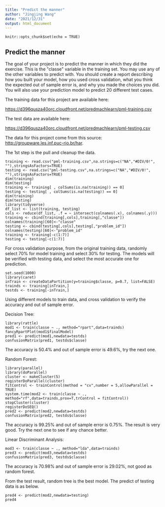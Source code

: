 ```yaml
---
title: "Predict the manner"
author: "Jingjing Wang"
date: "2021/12/31"
output: html_document
---
```


```{r setup, include=FALSE}
knitr::opts_chunk$set(echo = TRUE)
```

## Predict the manner

The goal of your project is to predict the manner in which they did the exercise. This is the "classe" variable in the training set. You may use any of the other variables to predict with. You should create a report describing how you built your model, how you used cross validation, what you think the expected out of sample error is, and why you made the choices you did. You will also use your prediction model to predict 20 different test cases. 

The training data for this project are available here: 

https://d396qusza40orc.cloudfront.net/predmachlearn/pml-training.csv

The test data are available here:

https://d396qusza40orc.cloudfront.net/predmachlearn/pml-testing.csv

The data for this project come from this source: http://groupware.les.inf.puc-rio.br/har. 

The 1st step is the pull and cleanup the data.
```{r message=FALSE}
training <- read.csv("pml-training.csv",na.strings=c("NA","#DIV/0!", ""),stringsAsFactors=TRUE)
testing <- read.csv("pml-testing.csv",na.strings=c("NA","#DIV/0!", ""),stringsAsFactors=TRUE)
dim(training)
dim(testing)
training <- training[ , colSums(is.na(training)) == 0]
testing <- testing[ , colSums(is.na(testing)) == 0]
dim(training)
dim(testing)
library(tidyverse)
df_list <- list(training, testing)
cols <- reduce(df_list, .f = ~ intersect(colnames(.x), colnames(.y)))
training <- cbind(training[,cols],training[,"classe"])
colnames(training)[60]<-"classe"
testing <- cbind(testing[,cols],testing[,"problem_id"])
colnames(testing)[60]<-"problem_id"
training <- training[-c(1:7)]
testing <- testing[-c(1:7)]
```

For cross validation purpose, from the original training data, randomly select 70% for model training and select 30% for testing. The models will be verified with testing data, and select the most accurate one for prediction.

```{r message=FALSE}
set.seed(1000)
library(caret)
inTrain <- createDataPartition(y=training$classe, p=0.7, list=FALSE)
trainds <- training[inTrain,]
testds <- training[-inTrain,]
```

Using different models to train data, and cross validation to verify the accuracy and out of sample error.

Decision Tree:
```{r message=FALSE}
library(rattle)
mod1 <- train(classe ~ ., method="rpart",data=trainds)
fancyRpartPlot(mod1$finalModel)
pred1 <- predict(mod1,newdata=testds)
confusionMatrix(pred1, testds$classe)
```
The accuracy is 50.4% and out of sample error is 49.6%, try the next one.

Random Forest:
```{r message=FALSE}
library(parallel)
library(doParallel)
cluster <- makeCluster(5)
registerDoParallel(cluster)
fitControl <- trainControl(method = "cv",number = 5,allowParallel = TRUE)
system.time(mod2 <- train(classe ~ ., method="rf",data=trainds,prox=T,trControl = fitControl))
stopCluster(cluster)
registerDoSEQ()
pred2 <- predict(mod2,newdata=testds)
confusionMatrix(pred2, testds$classe)
```
The accuracy is 99.25% and out of sample error is 0.75%. The result is very good. Try the next one to see if any chance better.

Linear Discriminant Analysis:
```{r message=FALSE}
mod3 <- train(classe ~ ., method="lda",data=trainds)
pred3 <- predict(mod3,newdata=testds)
confusionMatrix(pred3, testds$classe)
```
The accuracy is 70.98% and out of sample error is 29.02%, not good as random forest.


From the test result, random tree is the best model.
The predict of testing data is as below.
```{r message=FALSE}
pred4 <- predict(mod2,newdata=testing)
pred4
```

